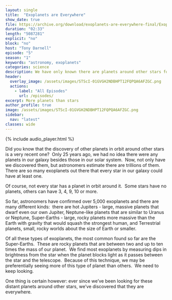 ```yaml
---
layout: single
title:  "Exoplanets are Everywhere"
show_date: true
file: https://archive.org/download/exoplanets-are-everywhere-final/ExoplanetsAreEverywhere_final.mp3
duration: "02:33"
length: "5087281"
explicit: "no"
block: "no"
host: "Tony Darnell"
episode: "5"
season: "1"
keywords: "astronomy, exoplanets"
categories: science
description: We have only known there are planets around other stars for about 25 years.  Now we know they are everywhere.
header:
  overlay_image: /assets/images/STScI-01GVGH2NDBHPT12FQPQA6AFZGC.png
  actions:
    - label: "All Episodes"
      url: /episodes/ 
excerpt: More planets than stars
author_profile: true
image: /assets/images/STScI-01GVGH2NDBHPT12FQPQA6AFZGC.png
sidebar: 
  nav: "latest"
classes: wide
---
```


{% include audio_player.html %} 

Did you know that the discovery of other planets in orbit around other stars is a very recent one?  Only 25 years ago, we had no idea there were any planets in our galaxy besides those in our solar system.  Now, not only have we discovered them, but astronomers estimate there are trillions of them.  There are so many exoplanets out there that every star in our galaxy could have at least one.


Of course, not every star has a planet in orbit around it.  Some stars have no planets, others can have 3, 4, 9, 10 or more.


So far, astronomers have confirmed over 5,000 exoplanets and there are many different kinds:  there are hot Jupiters - large, massive planets that dwarf even our own Jupiter, Neptune-like planets that are similar to Uranus or Neptune, Super-Earths - large, rocky planets more massive than the Earth with gravity that would squash the strongest human, and Terrestrial planets, small, rocky worlds about the size of Earth or smaller.


Of all these types of exoplanets, the most common found so far are the Super-Earths.  These are rocky planets that are between two and up to ten times the mass of our planet.  We find most exoplanets by measuring dips in brightness from the star when the planet blocks light as it passes between the star and the telescope.  Because of this technique, we may be preferentially seeing more of this type of planet than others.  We need to keep looking.


One thing is certain however: ever since we’ve been looking for these distant planets around other stars, we’ve discovered that they are everywhere.

